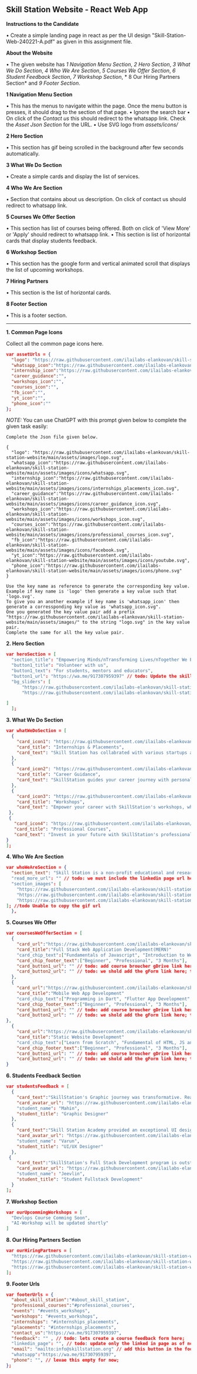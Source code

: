 ## Skill Station Website - React Web App

**Instructions to the Candidate**

• Create a simple landing page in react as per the UI design "Skill-Station-Web-240221-A.pdf" as given in this assignment file.

**About the Website**

• The given website has *1 Navigation Menu Section*, *2 Hero Section*, *3 What We Do Section*, *4 Who We Are Section*, *5 Courses We Offer Section*, *6 Student Feedback Section*, *7 Workshop Section*, * 8 Our Hiring Partners Section* and *9 Footer Section*. 

**1 Navigation Menu Section**

• This has the menus to navigate within the page. Once the menu button is presses, it should drag to the section of that page. 
• Ignore the search bar
• On click of the *Contact us* this should redirect to the whatsapp link. Check the *Asset Json Section* for the URL. 
• Use SVG logo from *assets/icons/*

**2 Hero Section**

• This section has gif being scrolled in the background after few seconds automatically. 

**3 What We Do Section**

• Create a simple cards and display the list of services. 

**4 Who We Are Section**

• Section that contains about us description. On click of contact us should redirect to whatsapp link. 

**5 Courses We Offer Section**

• This section has list of courses being offered. Both on click of 'View More' or 'Apply' should  redirect to whatsapp link. 
• This section is list of horizontal cards that display students feedback. 

**6 Workshop Section**

• This section has the google form and vertical animated scroll that displays the list of upcoming workshops. 

**7 Hiring Partners**

• This section is the list of horizontal cards. 

**8 Footer Section**

• This is a footer section. 

----------------------------------------------------------------------------

**1. Common Page Icons**

Collect all the common page icons here. 

```json
var assetUrls = {
  "logo": "https://raw.githubusercontent.com/ilailabs-elankovan/skill-station-website/main/assets/images/logo.svg",
  "whatsapp_icon":"https://raw.githubusercontent.com/ilailabs-elankovan/skill-station-website/main/assets/images/whatsapp_icon.svg",
  "internship_icon":"https://raw.githubusercontent.com/ilailabs-elankovan/skill-station-website/main/assets/images/internship_icon.svg",
  "career_guidance":"",
  "workshops_icon":"",
  "courses_icon":"",
  "fb_icon":"",
  "yt_icon":"",
  "phone_icon":""  
};
```

*NOTE:* You can use ChatGPT with this prompt given below to complete the given task easily:

```
Complete the Json file given below. 

{
  "logo": "https://raw.githubusercontent.com/ilailabs-elankovan/skill-station-website/main/assets/images/logo.svg",
  "whatsapp_icon":"https://raw.githubusercontent.com/ilailabs-elankovan/skill-station-website/main/assets/images/icons/whatsapp.svg",
  "internship_icon":"https://raw.githubusercontent.com/ilailabs-elankovan/skill-station-website/main/assets/images/icons/internships_placements_icon.svg",
  "career_guidance":"https://raw.githubusercontent.com/ilailabs-elankovan/skill-station-website/main/assets/images/icons/career_guidance_icon.svg",
  "workshops_icon":"https://raw.githubusercontent.com/ilailabs-elankovan/skill-station-website/main/assets/images/icons/workshops_icon.svg",
  "courses_icon":"https://raw.githubusercontent.com/ilailabs-elankovan/skill-station-website/main/assets/images/icons/professional_courses_icon.svg",
  "fb_icon":"https://raw.githubusercontent.com/ilailabs-elankovan/skill-station-website/main/assets/images/icons/facebook.svg",
  "yt_icon":"https://raw.githubusercontent.com/ilailabs-elankovan/skill-station-website/main/assets/images/icons/youtube.svg",
  "phone_icon":"https://raw.githubusercontent.com/ilailabs-elankovan/skill-station-website/main/assets/images/icons/phone.svg"  
}

Use the key name as reference to generate the corresponding key value. 
Example if key name is 'logo' then generate a key value such that 'logo.svg'. 
To give you an another example if key name is 'whatsapp_icon' then generate a corressponding key value as 'whatsapp_icon.svg". 
One you generated the key value pair add a prefix "https://raw.githubusercontent.com/ilailabs-elankovan/skill-station-website/main/assets/images/" to the string "logo.svg" in the key value pair. 
Complete the same for all the key value pair.
```

**2. Hero Section**

```json
var heroSection = [
  "section_title": "Empowering Minds/nTransforming Lives/nTogether We Educate",
  "button1_title": "Volunteer with us",
  "button1_text": "For students, mentors and educators",
  "button1_url": "https://wa.me/917307959397" // todo: Update the skill sation number here; Later we can update the gForm Link here.
  "bg_sliders": [
      "https://raw.githubusercontent.com/ilailabs-elankovan/skill-station-website/main/assets/images/bg_image0.gif",
      "https://raw.githubusercontent.com/ilailabs-elankovan/skill-station-website/main/assets/images/heropagebackroungimg/workshop_img.png",      

]
  ];
```

**3. What We Do Section**

```json
var whatWeDoSection = [
  {
    "card_icon1": "https://raw.githubusercontent.com/ilailabs-elankovan/skill-station-website/main/assets/images/icons/internships_placements_icon.svg",
    "card_title": "Internships & Placements",
    "card_text": "Skill Station has collabrated with various startups and organisations for their hiring needs. We ensure you land up a internship position right after the course completion. Depending on the candidates performance this can be a paid or non-paid internship"
  },
  {
    "card_icon2": "https://raw.githubusercontent.com/ilailabs-elankovan/skill-station-website/main/assets/images/icons/career_guidance_icon.svg",
    "card_title": "Career Guidance",
    "card_text": "SkillStation guides your career journey with personalized advice, skill assessments, and industry insights. Unlock your potential, navigate career paths, and thrive with confidence. Your success, our mission"
  },
  {
    "card_icon3": "https://raw.githubusercontent.com/ilailabs-elankovan/skill-station-website/main/assets/images/icons/workshops_icon.svg",
    "card_title": "Workshops",
    "card_text": "Empower your career with SkillStation's workshops, where learning meets innovation. Harness industry insights, refine your abilities, and emerge as a trailblazer. Transform your skills, transform your future"
 }, 
 {  
   "card_icon4": "https://raw.githubusercontent.com/ilailabs-elankovan/skill-station-website/main/assets/images/icons/professional_courses_icon.svg",
   "card_title": "Professional Courses",
   "card_text": "Invest in your future with SkillStation's professional courses. Experience dynamic learning, gain in-depth knowledge, and stay ahead in your industry. Elevate your professional profile and thrive in the ever-evolving workplace"
}
];
```

**4. Who We Are Section**

```json
var whoWeAreSection = {
  "section_text": "Skill Station is a non-profit educational and research academy founded with mission to impact the lives of young minds."
  "read_more_url": "" // todo: we must include the linkedin page url here.
  "section_images": [
    "https://raw.githubusercontent.com/ilailabs-elankovan/skill-station-website/main/assets/images/whoweare/img1.png",
    "https://raw.githubusercontent.com/ilailabs-elankovan/skill-station-website/main/assets/images/whoweare/img2.png",
    "https://raw.githubusercontent.com/ilailabs-elankovan/skill-station-website/main/assets/images/whoweare/img3.png"
]; //todo Unable to copy the gif url
  },
```

**5. Courses We Offer**

```json
var coursesWeOfferSection = [
  {
    "card_url":"https://raw.githubusercontent.com/ilailabs-elankovan/skill-station-website/main/assets/images/courseweoffer/card1.png",
    "card_title":"Full Stack Web Application Development(MERN)"
    "card_chip_text":["Fundamentals of Javascript", "Introduction to Web Application Development with ReactJs", "Introduction to Server Side App Development with NodeJs"],
    "card_chip_footer_text":["Beginner", "Professional", "3 Months"],
    "card_button1_url": "" // todo: add course broucher gDrive link here; This is for View More,
    "card_button2_url": "" // todo: we shold add the gForm link here; the will be udpated once I creat it;
  },
  {
    "card_url":"https://raw.githubusercontent.com/ilailabs-elankovan/skill-station-website/main/assets/images/courseweoffer/card2.png",
    "card_title":"Mobile Web App Development"
    "card_chip_text":["Programming in Dart", "Flutter App Development", "Flutter App Development with Firebase"],
    "card_chip_footer_text":["Beginner", "Professional", "3 Months"],
    "card_button1_url": "" // todo: add course broucher gDrive link here; This is for View More,
    "card_button2_url": "" // todo: we shold add the gForm link here; the will be udpated once I creat it;
}, 
  {
    "card_url":"https://raw.githubusercontent.com/ilailabs-elankovan/skill-station-website/main/assets/images/courseweoffer/card3.png",
    "card_title":"Static Website Development"
    "card_chip_text":["Learn from Scratch", "Fundamental of HTML, JS and CSS", "Build Static website Development "],
    "card_chip_footer_text":["Beginner", "Professional", "3 Months"],
    "card_button1_url": "" // todo: add course broucher gDrive link here; This is for View More,
    "card_button2_url": "" // todo: we shold add the gForm link here; the will be udpated once I creat it;
}
```

**6. Students Feedback Section**

```json
var studentsFeedback = [
  {
    "card_text":"SkillStation's Graphic journey was transformative. Real projects, expert guidance, and a vibrant community shaped a dynamic learning experience. Grateful for the skills honed",
    "card_avatar_url": "https://raw.githubusercontent.com/ilailabs-elankovan/skill-station-website/main/assets/images/feedback/mahin.jpg"
    "student_name": "Mahin",
    "student_title": "Graphic Designer"
  },
  { 
    "card_text":"Skill Station Academy provided an exceptional UI design course with a thoughtfully structured curriculum.  The teachers' polite and supportive approach made learning a breeze, fostering        an environment  where grasping new concepts was not only easy but enjoyable. Highly recommend for anyone looking to dive into the world of UI design",
    "card_avatar_url": "https://raw.githubusercontent.com/ilailabs-elankovan/skill-station-website/main/assets/images/feedback/varun.jpg"
    "student_name": "Varun",
    "student_title": "UI/UX Designer"
  },
 { 
    "card_text":"SkillStation's Full Stack Development program is outstanding. Robust curriculum, hands-on projects, and excellent mentorship. A transformative learning experience, highly recommended",
    "card_avatar_url": "https://raw.githubusercontent.com/ilailabs-elankovan/skill-station-website/main/assets/images/feedback/jeevlin.png"
    "student_name": "Jeevlin",
    "student_title": "Student Fullstack Development"
  }
];
```

**7. Workshop Section**

```json
var ourUpcommingWorkshops = [
  "Devlops Course Comming Soon",
  "AI-Workshop will be updated shortly"
]
```

**8. Our Hiring Partners Section**

```json
var ourHiringPartners = [
  "https://raw.githubusercontent.com/ilailabs-elankovan/skill-station-website/main/assets/images/ourhiringpartners/ilailabs.png",
  "https://raw.githubusercontent.com/ilailabs-elankovan/skill-station-website/main/assets/images/ourhiringpartners/easyprop.png",
  "https://raw.githubusercontent.com/ilailabs-elankovan/skill-station-website/main/assets/images/ourhiringpartners/saras.png"
];
```

**9. Footer Urls**

```json
var footerUrls = {
  "about_skill_station":"#about_skill_station",
  "professional_courses":"#professional_courses",
  "events": "#events_workshops",
  "workshops": "#events_workshops",
  "internships": "#internships_placements",
  "placements": "#internships_placements",
  "contact_us":"https://wa.me/917307959397",
  "feedback": "" , // todo: lets create a course feedback form here;
  "linkedin_page": "", // todo: update only the linked in page as of now; remove the fb, yt, icons in figma;
  "email": "mailto:info@skillstation.org" // add this button in the footer section; 
  "whatsapp":"https://wa.me/917307959397",
  "phone": "", // levae this empty for now; 
};
```

